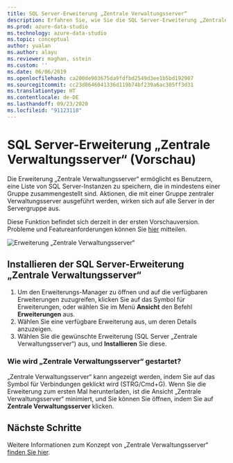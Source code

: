 ```yaml
---
title: SQL Server-Erweiterung „Zentrale Verwaltungsserver“
description: Erfahren Sie, wie Sie die SQL Server-Erweiterung „Zentrale Verwaltungsserver“ installieren und verwenden. Eine Erweiterung zum Gruppieren von Servern und Anwenden von Aktionen auf die Gruppe.
ms.prod: azure-data-studio
ms.technology: azure-data-studio
ms.topic: conceptual
author: yualan
ms.author: alayu
ms.reviewer: maghan, sstein
ms.custom: ''
ms.date: 06/06/2019
ms.openlocfilehash: ca200de903675da9fdfbd2549d3ee1b5bd192907
ms.sourcegitcommit: cc23d8646041336d119b74bf239a6ac305ff3d31
ms.translationtype: HT
ms.contentlocale: de-DE
ms.lasthandoff: 09/23/2020
ms.locfileid: "91123118"
---
```

# <a name="sql-server-central-management-servers-extension-preview"></a>SQL Server-Erweiterung „Zentrale Verwaltungsserver“ (Vorschau)

Die Erweiterung „Zentrale Verwaltungsserver“ ermöglicht es Benutzern, eine Liste von SQL Server-Instanzen zu speichern, die in mindestens einer Gruppe zusammengestellt sind. Aktionen, die mit einer Gruppe zentraler Verwaltungsserver ausgeführt werden, wirken sich auf alle Server in der Servergruppe aus.

Diese Funktion befindet sich derzeit in der ersten Vorschauversion. Probleme und Featureanforderungen können Sie [hier](https://github.com/microsoft/azuredatastudio/issues) mitteilen.

![Erweiterung „Zentrale Verwaltungsserver“](media/sql-server-cms-extension/cms-list.png)

## <a name="install-the-sql-server-central-management-servers-extension"></a>Installieren der SQL Server-Erweiterung „Zentrale Verwaltungsserver“

1. Um den Erweiterungs-Manager zu öffnen und auf die verfügbaren Erweiterungen zuzugreifen, klicken Sie auf das Symbol für Erweiterungen, oder wählen Sie im Menü **Ansicht** den Befehl **Erweiterungen** aus.
2. Wählen Sie eine verfügbare Erweiterung aus, um deren Details anzuzeigen.
3. Wählen Sie die gewünschte Erweiterung (SQL Server „Zentrale Verwaltungsserver“) aus, und **Installieren** Sie diese.

### <a name="how-do-i-start-central-management-servers"></a>Wie wird „Zentrale Verwaltungsserver“ gestartet?

 „Zentrale Verwaltungsserver“ kann angezeigt werden, indem Sie auf das Symbol für Verbindungen geklickt wird (STRG/Cmd+G). Wenn Sie die Erweiterung zum ersten Mal herunterladen, ist die Ansicht „Zentrale Verwaltungsserver“ minimiert, und Sie können Sie öffnen, indem Sie auf **Zentrale Verwaltungsserver** klicken.

## <a name="next-steps"></a>Nächste Schritte

Weitere Informationen zum Konzept von „Zentrale Verwaltungsserver“ [finden Sie hier](../../ssms/register-servers/create-a-central-management-server-and-server-group.md).